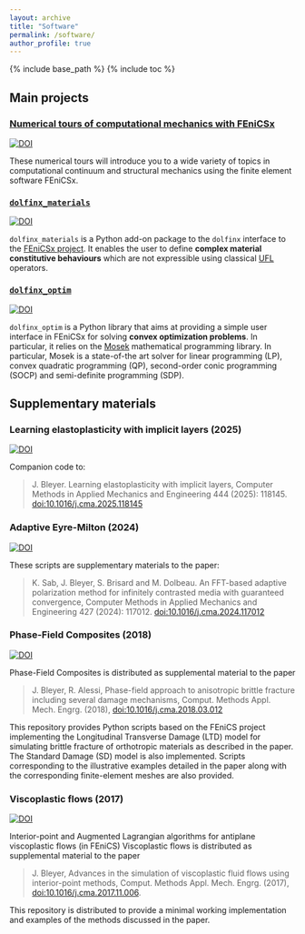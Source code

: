 ```yaml
---
layout: archive
title: "Software"
permalink: /software/
author_profile: true
---
```


{% include base_path %}
{% include toc %}

## Main projects

### [Numerical tours of computational mechanics with FEniCSx](https://bleyerj.github.io/comet-fenicsx/)

[![DOI](https://zenodo.org/badge/DOI/10.5281/zenodo.10470942.svg)](https://doi.org/10.5281/zenodo.10470942)


These numerical tours will introduce you to a wide variety of topics in computational continuum and structural mechanics using the finite element software FEniCSx.


### [`dolfinx_materials`](https://github.com/bleyerj/dolfinx_materials)

[![DOI](https://zenodo.org/badge/DOI/10.5281/zenodo.13882184.svg)](https://doi.org/10.5281/zenodo.13882184)


`dolfinx_materials` is a Python add-on package to the `dolfinx` interface to the [FEniCSx project](https://fenicsproject.org/).
It enables the user to define **complex material constitutive behaviours** which are not expressible using classical [UFL](https://fenics.readthedocs.io/projects/ufl/en/latest/) operators.

### [`dolfinx_optim`](https://github.com/bleyerj/dolfinx_optim)


[![DOI](https://zenodo.org/badge/DOI/10.5281/zenodo.15533016.svg)](https://doi.org/10.5281/zenodo.15533016)


`dolfinx_optim` is a Python library that aims at providing a simple user interface in FEniCSx for solving **convex optimization problems**. In particular, it relies on the [Mosek](https://www.mosek.com) mathematical programming library. In particular, Mosek is a state-of-the art solver for linear programming (LP), convex quadratic programming (QP), second-order conic programming (SOCP) and semi-definite programming (SDP).

## Supplementary materials

### Learning elastoplasticity with implicit layers (2025)

[![DOI](https://zenodo.org/badge/DOI/10.5281/zenodo.15516087.svg)](https://doi.org/10.5281/zenodo.15516087)

Companion code to:
> J. Bleyer. Learning elastoplasticity with implicit layers, Computer Methods in Applied Mechanics and Engineering 444 (2025): 118145. [doi:10.1016/j.cma.2025.118145](https://doi.org/10.1016/j.cma.2025.118145)

### Adaptive Eyre-Milton (2024)

[![DOI](https://zenodo.org/badge/DOI/10.5281/zenodo.11027973.svg)](https://doi.org/10.5281/zenodo.11027973)

These scripts are supplementary materials to the paper:

> K. Sab, J. Bleyer, S. Brisard and M. Dolbeau. An FFT-based adaptive polarization method for infinitely contrasted media with guaranteed convergence, Computer Methods in Applied Mechanics and Engineering 427 (2024): 117012. [doi:10.1016/j.cma.2024.117012](https://doi.org/10.1016/j.cma.2024.117012)


### Phase-Field Composites (2018)

[![DOI](https://zenodo.org/badge/DOI/10.5281/zenodo.4735521.svg)](https://doi.org/10.5281/zenodo.4735521)

Phase-Field Composites is distributed as supplemental material to the paper 

> J. Bleyer, R. Alessi, Phase-field approach to anisotropic brittle fracture including several damage mechanisms, Comput. Methods Appl. Mech. Engrg. (2018), [doi:10.1016/j.cma.2018.03.012](https://doi.org/10.1016/j.cma.2018.03.012)

This repository provides Python scripts based on the FEniCS project implementing the Longitudinal Transverse Damage (LTD) model for simulating brittle fracture of orthotropic materials as described in the paper. The Standard Damage (SD) model is also implemented. Scripts corresponding to the illustrative examples detailed in the paper along with the corresponding finite-element meshes are also provided.

### Viscoplastic flows (2017)

[![DOI](https://zenodo.org/badge/DOI/10.5281/zenodo.1038520.svg)](https://doi.org/10.5281/zenodo.1038520)

Interior-point and Augmented Lagrangian algorithms for antiplane viscoplastic flows (in FEniCS) Viscoplastic flows is distributed as supplemental material to the paper

> J. Bleyer, Advances in the simulation of viscoplastic fluid flows using interior-point methods, Comput. Methods Appl. Mech. Engrg. (2017), [doi:10.1016/j.cma.2017.11.006](https://doi.org/10.1016/j.cma.2017.11.006).

This repository is distributed to provide a minimal working implementation and examples of the methods discussed in the paper.